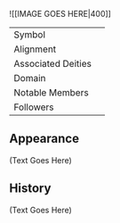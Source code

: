 ![[IMAGE GOES HERE|400]]

|                    |     |
| ------------------ | --- |
| Symbol             |     |
| Alignment          |     |
| Associated Deities |     |
| Domain             |     |
| Notable Members    |     |
| Followers          |     |

## Appearance

(Text Goes Here)

## History

(Text Goes Here)

